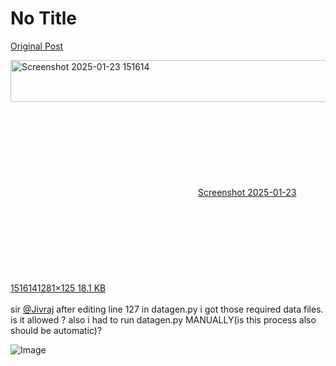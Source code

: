 # No Title

[Original Post](https://discourse.onlinedegree.iitm.ac.in/t/164277/7)

<p><div class="lightbox-wrapper"><a class="lightbox" href="https://europe1.discourse-cdn.com/flex013/uploads/iitm/original/3X/2/0/20410aa56e88be04883b6f3feca5010089afe276.png" data-download-href="/uploads/short-url/4BkD3LlTOfyv9hWwtxx8jW22F14.png?dl=1" title="Screenshot 2025-01-23 151614" rel="noopener nofollow ugc"><img src="https://europe1.discourse-cdn.com/flex013/uploads/iitm/optimized/3X/2/0/20410aa56e88be04883b6f3feca5010089afe276_2_690x67.png" alt="Screenshot 2025-01-23 151614" data-base62-sha1="4BkD3LlTOfyv9hWwtxx8jW22F14" width="690" height="67" srcset="https://europe1.discourse-cdn.com/flex013/uploads/iitm/optimized/3X/2/0/20410aa56e88be04883b6f3feca5010089afe276_2_690x67.png, https://europe1.discourse-cdn.com/flex013/uploads/iitm/optimized/3X/2/0/20410aa56e88be04883b6f3feca5010089afe276_2_1035x100.png 1.5x, https://europe1.discourse-cdn.com/flex013/uploads/iitm/original/3X/2/0/20410aa56e88be04883b6f3feca5010089afe276.png 2x" data-dominant-color="3F484E"><div class="meta"><svg class="fa d-icon d-icon-far-image svg-icon" aria-hidden="true"><use href="#far-image"></use></svg><span class="filename">Screenshot 2025-01-23 151614</span><span class="informations">1281×125 18.1 KB</span><svg class="fa d-icon d-icon-discourse-expand svg-icon" aria-hidden="true"><use href="#discourse-expand"></use></svg></div></a></div><br>
sir <a class="mention" href="/u/jivraj">@Jivraj</a> after editing line 127 in datagen.py i got those  required data files. is it allowed ? also i had to run datagen.py MANUALLY(is this process also should be automatic)?</p>

![Image](https://europe1.discourse-cdn.com/flex013/uploads/iitm/optimized/3X/2/0/20410aa56e88be04883b6f3feca5010089afe276_2_690x67.png)